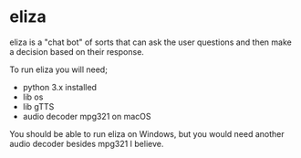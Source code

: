 # eliza
eliza is a "chat bot" of sorts that can ask the user questions and then make a decision based on their response.


To run eliza you will need;
 - python 3.x installed
 - lib os
 - lib gTTS
 - audio decoder mpg321 on macOS 
 
 You should be able to run eliza on Windows, but you would need another audio decoder besides mpg321 I believe.